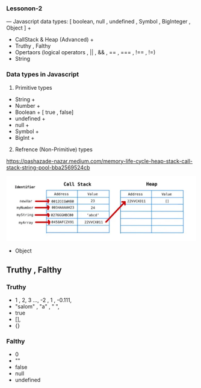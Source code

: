### Lessonon-2 

— Javascript data types: [ boolean, null , undefined , Symbol , BigInteger , Object ] +
- CallStack & Heap (Advanced) +
- Truthy , Falthy
- Opertaors (logical operators , || , && , == , === , !== , !=)
- String

### Data types in Javascript

1. Primitive types

- String +
- Number +
- Boolean + [ true , false]
- undefined +
- null   +
- Symbol +
- BigInt +

2. Refrence (Non-Primitive) types 

https://pashazade-nazar.medium.com/memory-life-cycle-heap-stack-call-stack-string-pool-bba2569524cb

![alt text](image.png)

- Object


##  Truthy , Falthy

### Truthy

- 1 , 2, 3 ..., -2 , 1 , -0.111,
- "salom" , "a" , "   ",
- true 
- [],
- {}

### Falthy

- 0
- ""
- false
- null
- undefined






